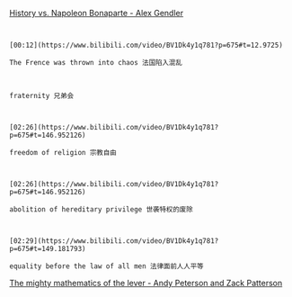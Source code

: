 [History vs. Napoleon Bonaparte - Alex Gendler](https://www.bilibili.com/video/BV1Dk4y1q781?p=675)

```ad-note


[00:12](https://www.bilibili.com/video/BV1Dk4y1q781?p=675#t=12.9725)

The Frence was thrown into chaos 法国陷入混乱

```

```ad-note


fraternity 兄弟会

```

```ad-note


[02:26](https://www.bilibili.com/video/BV1Dk4y1q781?p=675#t=146.952126)

freedom of religion 宗教自由

```

```ad-note


[02:26](https://www.bilibili.com/video/BV1Dk4y1q781?p=675#t=146.952126)

abolition of hereditary privilege 世袭特权的废除

```

```ad-note


[02:29](https://www.bilibili.com/video/BV1Dk4y1q781?p=675#t=149.181793)

equality before the law of all men 法律面前人人平等

```

[The mighty mathematics of the lever - Andy Peterson and Zack Patterson](https://www.bilibili.com/video/BV1Dk4y1q781?p=676)

```ad-note



```